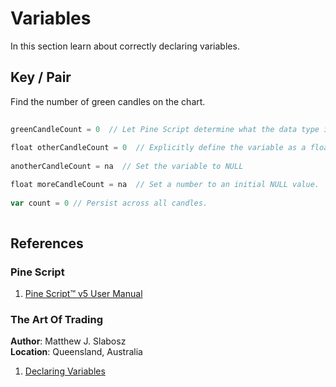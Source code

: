 # Variables  
In this section learn about correctly declaring variables.  
  
## Key / Pair  

Find the number of green candles on the chart.  
```js  
  
greenCandleCount = 0  // Let Pine Script determine what the data type is.  
  
float otherCandleCount = 0  // Explicitly define the variable as a float.
  
anotherCandleCount = na  // Set the variable to NULL

float moreCandleCount = na  // Set a number to an initial NULL value.  
  
var count = 0 // Persist across all candles.  
  
```  


## References  
  
### Pine Script    
1. [Pine Script™ v5 User Manual](https://www.tradingview.com/pine-script-docs/en/v5/index.html) 

### The Art Of Trading  
**Author**: Matthew J. Slabosz  
**Location**: Queensland, Australia  
  
1. [Declaring Variables](https://youtu.be/HYyuYgPRLpc?list=PLSP_1DBafH-ES8Fw_noPA8d3dNxScysjc&t=4441)  